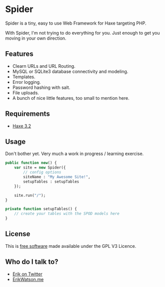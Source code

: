 Spider
======

Spider is a tiny, easy to use Web Framework for Haxe targeting PHP.

With Spider, I'm not trying to do everything for you. Just enough to get you moving in your own direction. 


## Features

* Clearn URLs and URL Routing.
* MySQL or SQLite3 database connectivity and modeling. 
* Templates.
* Error logging.
* Password hashing with salt.
* File uploads. 
* A bunch of nice little features, too small to mention here. 


## Requirements

* [Haxe 3.2](http://haxe.org)


## Usage

Don't bother yet. Very much a work in progress / learning exercise. 

```haxe
public function new() {
	var site = new Spider({
		// config options 
		siteName : "My Awesome Site!",
		setupTables : setupTables
	});

	site.run("/");
}

private function setupTables() {
	// create your tables with the SPOD models here 
}
```


## License

This is [free software](https://www.gnu.org/philosophy/free-sw.html) made available under the GPL V3 Licence.


## Who do I talk to?

* [Erik on Twitter](https://twitter.com/championchap)
* [ErikWatson.me](http://erikwatson.me)
